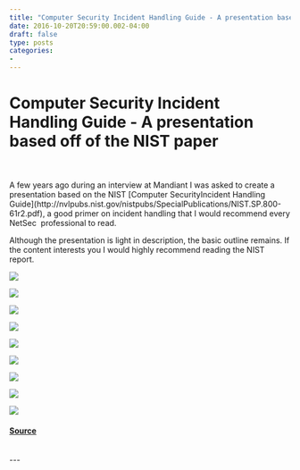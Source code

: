 ```yaml
---
title: "Computer Security Incident Handling Guide - A presentation based off of the NIST paper"
date: 2016-10-20T20:59:00.002-04:00
draft: false
type: posts
categories: 
- 
---
```

# Computer Security Incident Handling Guide - A presentation based off of the NIST paper

<br/>

<br/>
A few years ago during an interview at Mandiant I was asked to create a presentation based on the NIST [Computer SecurityIncident Handling Guide](http://nvlpubs.nist.gov/nistpubs/SpecialPublications/NIST.SP.800-61r2.pdf), a good primer on incident handling that I would recommend every NetSec  professional to read.  
  
Although the presentation is light in description, the basic outline remains. If the content interests you I would highly recommend reading the NIST report.  

[![](https://blogger.googleusercontent.com/img/b/R29vZ2xl/AVvXsEi8on4ClAkFjq-axLX3rtRgYOQICrDWPf4UFQUMhtYvMVpqCPN1gYAhZKvlKShES-HuOlxPMOHt6Bx-F64PNHjY2_5oh2lCME55P4WerfCgNXLxg1grHHMHPGueHVXEtRQY1SvmOhpwXzMi/s640/Slide1.PNG)](https://blogger.googleusercontent.com/img/b/R29vZ2xl/AVvXsEi8on4ClAkFjq-axLX3rtRgYOQICrDWPf4UFQUMhtYvMVpqCPN1gYAhZKvlKShES-HuOlxPMOHt6Bx-F64PNHjY2_5oh2lCME55P4WerfCgNXLxg1grHHMHPGueHVXEtRQY1SvmOhpwXzMi/s1600/Slide1.PNG)

  

[![](https://blogger.googleusercontent.com/img/b/R29vZ2xl/AVvXsEiqaPH4a_kYZMnLBcU5Bnwheq4tFEBi-suVJ0OTlCN77PXZ2Rr6kF8gqHmSV_nrOnbQfXp8SRwTQOVMdUzojJ352NmR32Q-3eFBBXOh5atPehhcGxFi5Itjwu4pNy5jNDBo9NoAhS8I0qOo/s640/Slide2.PNG)](https://blogger.googleusercontent.com/img/b/R29vZ2xl/AVvXsEiqaPH4a_kYZMnLBcU5Bnwheq4tFEBi-suVJ0OTlCN77PXZ2Rr6kF8gqHmSV_nrOnbQfXp8SRwTQOVMdUzojJ352NmR32Q-3eFBBXOh5atPehhcGxFi5Itjwu4pNy5jNDBo9NoAhS8I0qOo/s1600/Slide2.PNG)

  

[![](https://blogger.googleusercontent.com/img/b/R29vZ2xl/AVvXsEjhzdyEeICdpV0TYwTjAqVOWOrz5vp_dkyNz15qGadsD2RDsQLK005CGyT8i-WPqVNfG4QHh3BciIssgu0T3FhH4gIbgFA3_Pd3x4BIqWfS3d8RRTbUmgF2wGagbKM3lNinBBOlit0UYiYf/s640/Slide3.PNG)](https://blogger.googleusercontent.com/img/b/R29vZ2xl/AVvXsEjhzdyEeICdpV0TYwTjAqVOWOrz5vp_dkyNz15qGadsD2RDsQLK005CGyT8i-WPqVNfG4QHh3BciIssgu0T3FhH4gIbgFA3_Pd3x4BIqWfS3d8RRTbUmgF2wGagbKM3lNinBBOlit0UYiYf/s1600/Slide3.PNG)

  

[![](https://blogger.googleusercontent.com/img/b/R29vZ2xl/AVvXsEjvtgWhd-B69hqyZK8F-gP3z74OflumOVoGEDEL9yJ1kWhPLy_yfF5QA-bg0TU5xkpUEA1VD0HUNa35fsJgPuybEJJC6z-nIDFexBgwCi28bFYv1rXo1zQDOcBniAcSYyxfR51WV9j0JaaC/s640/Slide4.PNG)](https://blogger.googleusercontent.com/img/b/R29vZ2xl/AVvXsEjvtgWhd-B69hqyZK8F-gP3z74OflumOVoGEDEL9yJ1kWhPLy_yfF5QA-bg0TU5xkpUEA1VD0HUNa35fsJgPuybEJJC6z-nIDFexBgwCi28bFYv1rXo1zQDOcBniAcSYyxfR51WV9j0JaaC/s1600/Slide4.PNG)

  

[![](https://blogger.googleusercontent.com/img/b/R29vZ2xl/AVvXsEgV7LXHrseYWPsZdGewcMsliHi7pUTQiRPTfKNekIx_OLi6faoiFW-qY1wKvLGSAR3wvuZld-RC-XIsZkpW00fJe1dkLPPx1YNOaksswBpf1cCds3bSdXytQR6tpREv20AMUDlbDsd2JRlJ/s640/Slide5.PNG)](https://blogger.googleusercontent.com/img/b/R29vZ2xl/AVvXsEgV7LXHrseYWPsZdGewcMsliHi7pUTQiRPTfKNekIx_OLi6faoiFW-qY1wKvLGSAR3wvuZld-RC-XIsZkpW00fJe1dkLPPx1YNOaksswBpf1cCds3bSdXytQR6tpREv20AMUDlbDsd2JRlJ/s1600/Slide5.PNG)

  

[![](https://blogger.googleusercontent.com/img/b/R29vZ2xl/AVvXsEiAzO-kM7-QXp0qls8s_tZ2PG3QpL-e2SFig_AgPfcI1pBGgSVlqTLSA5ZYIisRX8uICidUaHvW4YNJdCAQDknSB_3v0dZisdvx22-hly8zK9SlQhk2oaNm66CP8Gykxb7m7CmOXO_rOq8v/s640/Slide6.PNG)](https://blogger.googleusercontent.com/img/b/R29vZ2xl/AVvXsEiAzO-kM7-QXp0qls8s_tZ2PG3QpL-e2SFig_AgPfcI1pBGgSVlqTLSA5ZYIisRX8uICidUaHvW4YNJdCAQDknSB_3v0dZisdvx22-hly8zK9SlQhk2oaNm66CP8Gykxb7m7CmOXO_rOq8v/s1600/Slide6.PNG)

  

[![](https://blogger.googleusercontent.com/img/b/R29vZ2xl/AVvXsEgop0yMtjIX4HVFyNi2EUHW9jtmtf6AisgXhTtbPwO6XUWZ8sIR7mfBFkSGrcGsGg0u1EB3V39MM63V9DDBZ8Ka1_Vt43REDNLeJ5U8Vmq0PESIztfUTzVdbl7wRN10pYSL1yH4FI69Gf4P/s640/Slide7.PNG)](https://blogger.googleusercontent.com/img/b/R29vZ2xl/AVvXsEgop0yMtjIX4HVFyNi2EUHW9jtmtf6AisgXhTtbPwO6XUWZ8sIR7mfBFkSGrcGsGg0u1EB3V39MM63V9DDBZ8Ka1_Vt43REDNLeJ5U8Vmq0PESIztfUTzVdbl7wRN10pYSL1yH4FI69Gf4P/s1600/Slide7.PNG)

  

[![](https://blogger.googleusercontent.com/img/b/R29vZ2xl/AVvXsEipznYCiZHAc4UvS7AJlg8Gi-LO2CcU6haoekhDghC4XLiBhWfH7cQazkCX0M_c3tmY4QpuahroFz0tR1WMdhotcUCP51C23u_BcKd4lzXIHh8EZ_P1kYr_tuGMN8SkF7qFA_bZfnRqsYJA/s640/Slide8.PNG)](https://blogger.googleusercontent.com/img/b/R29vZ2xl/AVvXsEipznYCiZHAc4UvS7AJlg8Gi-LO2CcU6haoekhDghC4XLiBhWfH7cQazkCX0M_c3tmY4QpuahroFz0tR1WMdhotcUCP51C23u_BcKd4lzXIHh8EZ_P1kYr_tuGMN8SkF7qFA_bZfnRqsYJA/s1600/Slide8.PNG)

  

[![](https://blogger.googleusercontent.com/img/b/R29vZ2xl/AVvXsEgniP3dURjQ5WZmfKRgCctVynrJ2_seTN1gmKTiI_dUTsRaV6fn9RK_YKSjH86JNN2cl7affNADZWJXdKJXtkL3bVMsmEW5h_wDROhAooOzLuwQC2TnyyJb79HXOd-1-biqCKnw0TaEGDR6/s640/Slide9.PNG)](https://blogger.googleusercontent.com/img/b/R29vZ2xl/AVvXsEgniP3dURjQ5WZmfKRgCctVynrJ2_seTN1gmKTiI_dUTsRaV6fn9RK_YKSjH86JNN2cl7affNADZWJXdKJXtkL3bVMsmEW5h_wDROhAooOzLuwQC2TnyyJb79HXOd-1-biqCKnw0TaEGDR6/s1600/Slide9.PNG)

#### [Source](https://www.redblue.team/feeds/8648419756274894326/comments/default)

<br/>
---
